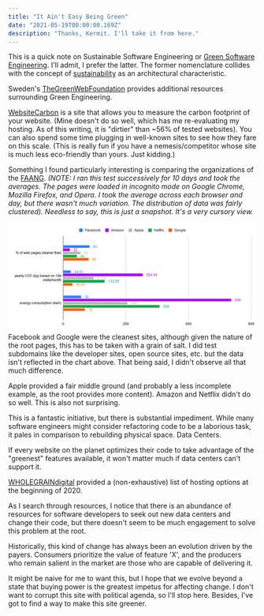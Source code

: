 ```yaml
---
title: "It Ain't Easy Being Green"
date: "2021-05-19T00:00:00.169Z"
description: "Thanks, Kermit. I'll take it from here."
---
```


This is a quick note on Sustainable Software Engineering or [Green Software Engineering](https://principles.green/). I'll admit, I prefer the 
latter. The former nomenclature collides with the concept of [sustainability](https://www.amazon.com/Sustainable-Software-Development-Agile-Perspective/dp/0321286081) as an architectural characteristic.

Sweden's [TheGreenWebFoundation](https://www.thegreenwebfoundation.org/) provides additional resources surrounding Green Engineering.

[WebsiteCarbon](https://www.websitecarbon.com/) is a site that allows you to measure the carbon footprint of your website. (Mine doesn't do so well, 
which has me re-evaluating my hosting. As of this writing, it is "dirtier" than ~56% of tested websites). You can also spend some time plugging in well-known sites to see how they fare on this scale. (This is really fun if you have a 
nemesis/competitor whose site is much less eco-friendly than yours. Just kidding.)

Something I found particularly interesting is comparing the organizations of the [FAANG](https://www.investopedia.com/terms/f/faang-stocks.asp). _(NOTE: I ran this test 
successively for 10 days and took the averages. The pages were loaded in incognito mode on Google Chrome, Mozilla Firefox, and Opera. I took the average across each browser and day, but there wasn't much variation. The distribution of  data was fairly clustered). Needless to say, this is just a snapshot. It's a very cursory view._

![FAANG](archival-content/faang.png)
Facebook and Google were the cleanest sites, although given the nature of the root pages, this has to be taken with a grain of salt. I did test subdomains like the developer sites, open source sites, etc. but the data isn't reflected in the chart above. That being said, I didn't observe all that much difference.

Apple provided a fair middle ground (and probably a less incomplete example, as the root provides more content). Amazon and Netflix didn't do so well. This is also not surprising.

This is a fantastic initiative, but there is substantial impediment. While many software engineers might consider refactoring code to be a laborious task, it pales in comparison to rebuilding physical space. Data Centers.

If every website on the planet optimizes their code to take advantage of the "greenest" features available, it won't matter much if data centers can't support it.

[WHOLEGRAINdigital](https://www.wholegraindigital.com/blog/choose-a-green-web-host/) provided a (non-exhaustive) list of hosting options at the beginning of 2020.

As I search through resources, I notice that there is an abundance of resources for software developers to seek out new data centers and change their code, but there doesn't seem to be much engagement to solve this problem at the root.

Historically, this kind of change has always been an evolution driven by the payers. Consumers prioritize the value of feature 'X', and the producers who remain salient in the market are those who are capable of delivering it.

It might be naive for me to want this, but I hope that we evolve beyond a state that buying power is the greatest impetus for affecting change. I don't want to corrupt this site with political agenda, so I'll stop here. Besides, I've got to find a way to make this site greener. 